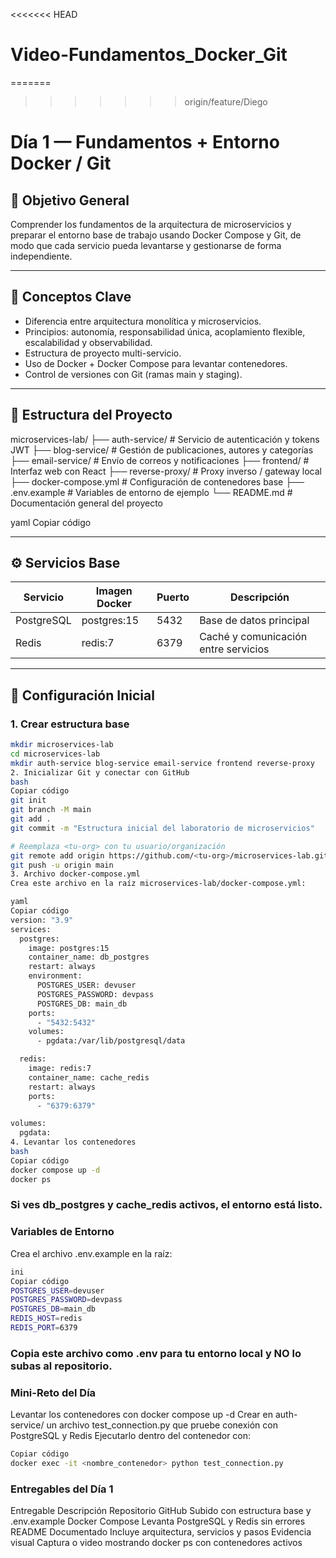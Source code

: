 <<<<<<< HEAD
# Video-Fundamentos_Docker_Git

=======
>>>>>>> origin/feature/Diego
# Día 1 — Fundamentos + Entorno Docker / Git

## 🎯 Objetivo General
Comprender los fundamentos de la arquitectura de microservicios y preparar el entorno base de trabajo usando Docker Compose y Git, de modo que cada servicio pueda levantarse y gestionarse de forma independiente.

---

## 🧠 Conceptos Clave

- Diferencia entre arquitectura monolítica y microservicios.
- Principios: autonomía, responsabilidad única, acoplamiento flexible, escalabilidad y observabilidad.
- Estructura de proyecto multi-servicio.
- Uso de Docker + Docker Compose para levantar contenedores.
- Control de versiones con Git (ramas main y staging).

---

## 📁 Estructura del Proyecto

microservices-lab/
├── auth-service/ # Servicio de autenticación y tokens JWT
├── blog-service/ # Gestión de publicaciones, autores y categorías
├── email-service/ # Envío de correos y notificaciones
├── frontend/ # Interfaz web con React
├── reverse-proxy/ # Proxy inverso / gateway local
├── docker-compose.yml # Configuración de contenedores base
├── .env.example # Variables de entorno de ejemplo
└── README.md # Documentación general del proyecto

yaml
Copiar código

---

## ⚙️ Servicios Base

| Servicio     | Imagen Docker   | Puerto | Descripción                        |
|--------------|-----------------|--------|------------------------------------|
| PostgreSQL   | postgres:15   | 5432   | Base de datos principal            |
| Redis        | redis:7       | 6379   | Caché y comunicación entre servicios |

---

## 🔧 Configuración Inicial

### 1. Crear estructura base

```bash
mkdir microservices-lab
cd microservices-lab
mkdir auth-service blog-service email-service frontend reverse-proxy
2. Inicializar Git y conectar con GitHub
bash
Copiar código
git init
git branch -M main
git add .
git commit -m "Estructura inicial del laboratorio de microservicios"

# Reemplaza <tu-org> con tu usuario/organización
git remote add origin https://github.com/<tu-org>/microservices-lab.git
git push -u origin main
3. Archivo docker-compose.yml
Crea este archivo en la raíz microservices-lab/docker-compose.yml:

yaml
Copiar código
version: "3.9"
services:
  postgres:
    image: postgres:15
    container_name: db_postgres
    restart: always
    environment:
      POSTGRES_USER: devuser
      POSTGRES_PASSWORD: devpass
      POSTGRES_DB: main_db
    ports:
      - "5432:5432"
    volumes:
      - pgdata:/var/lib/postgresql/data

  redis:
    image: redis:7
    container_name: cache_redis
    restart: always
    ports:
      - "6379:6379"

volumes:
  pgdata:
4. Levantar los contenedores
bash
Copiar código
docker compose up -d
docker ps
```
 ### Si ves db_postgres y cache_redis activos, el entorno está listo.

### Variables de Entorno
Crea el archivo .env.example en la raíz:
```bash
ini
Copiar código
POSTGRES_USER=devuser
POSTGRES_PASSWORD=devpass
POSTGRES_DB=main_db
REDIS_HOST=redis
REDIS_PORT=6379
```
### Copia este archivo como .env para tu entorno local y NO lo subas al repositorio.

### Mini-Reto del Día
 Levantar los contenedores con docker compose up -d
 Crear en auth-service/ un archivo test_connection.py que pruebe conexión con PostgreSQL y Redis
 Ejecutarlo dentro del contenedor con:

```bash
Copiar código
docker exec -it <nombre_contenedor> python test_connection.py
```
### Entregables del Día 1
Entregable	Descripción
Repositorio GitHub	Subido con estructura base y .env.example
Docker Compose	Levanta PostgreSQL y Redis sin errores
README Documentado	Incluye arquitectura, servicios y pasos
Evidencia visual	Captura o video mostrando docker ps con contenedores activos
